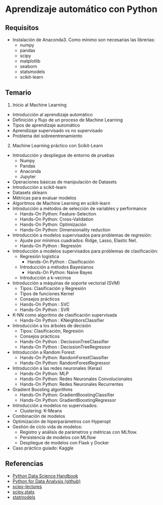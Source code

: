 # Aprendizaje automático con Python

## Requisitos

* Instalación de Anaconda3. Como mínimo son necesarias las librerías:
    + numpy
    + pandas
    + scipy
    + matplotlib
    + seaborn
    + statsmodels
    + scikit-learn

## Temario

1. Inicio al Machine Learning
  - Introducción al aprendizaje automático
  - Definición y flujo de un proceso de Machine Learning
  - Tipos de aprendizaje automático
  - Aprendizaje supervisado vs no supervisado
  - Problema del sobreentrenamiento

2. Machine Learning práctico con Scikit-Learn
  - Introducción y despliegue de entorno de pruebas
     + Numpy
     + Pandas
     + Anaconda
     + Jupyter
  - Operaciones básicas de manipulación de Datasets
  - Introducción a scikit-learn
  - Datasets sklearn
  - Métricas para evaluar modelos
  - Algoritmos de Machine Learning en scikit-learn
  - Introducción a métodos de selección de variables y performance
     + Hands-On Python: Feature-Selection
     + Hands-On Python: Cross-Validation
     + Hands-On Python: Optimización
     + Hands-On Python: Dimensionality reduction
  - Introducción a modelos supervisados para problemas de regresión:
     + Ajuste por mínimos cuadrados: Ridge, Lasso, Elastic Net.
     + Hands-On Python : Regresión
  - Introducción a modelos supervisados para problemas de clasificación:
     + Regresión logística
         + Hands-On Python : Clasificación
     + Introducción a métodos Bayesianos
         + Hands-On Python: Naive Bayes
     + Introducción a k-vecinos
  - Introducción a máquinas de soporte vectorial (SVM)
     + Tipos: Clasificación y Regresión
     + Tipos de funciones Kernel
     + Consejos prácticos
     + Hands-On Python : SVC
     + Hands-On Python : SVR
  - K-NN como algoritmo de clasificación supervisada
     + Hands-On Python : KNeighborsClassifier
  - Introducción a los árboles de decisión
     + Tipos: Clasificación, Regresión
     + Consejos prácticos
     + Hands-On Python : DecissionTreeClassifier
     + Hands-On Python : DecissionTreeRegressor
  - Introducción a Random Forest:
     + Hands-On Python: RandomForestClassifier
     + Hands-On Python: RandomForestRegressor
  - Introducción a las redes neuronales (Keras)
     + Hands-On Python: MLP
     + Hands-On Python: Redes Neuronales Convolucionales
     + Hands-On Python: Redes Neuronales Recurrentes
  - Gradient Boosting algorithms
     + Hands-On Python: GradientBoostingClassifier
     + Hands-On Python: GradientBoostingRegressor
  - Introducción a modelos no supervisados:
     + Clustering: K-Means
  - Combinación de modelos
  - Optimización de hiperparámetros con Hyperopt
  - Gestión de ciclo vida de modelos:
     + Registro y análisis de parámetros y métricas con MLflow.
     + Persistencia de modelos con MLflow
     + Despliegue de modelos con Flask y Docker
  - Caso práctico guiado: Kaggle


## Referencias

  * [Python Data Science Handbook](https://jakevdp.github.io/PythonDataScienceHandbook/)
  * [Python for Data Analysis (github)](https://github.com/wesm/pydata-book)
  * [scipy-lectures](https://www.scipy-lectures.org/)
  * [scipy.stats](https://docs.scipy.org/doc/scipy/reference/tutorial/stats.html)
  * [statmodels](https://www.statsmodels.org/stable/index.html)
